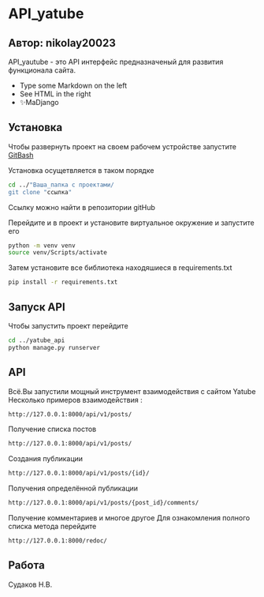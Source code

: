 # API_yatube 
## Автор: nikolay20023


API_yautube - это API интерфейс предназначеный для развития функционала сайта.

- Type some Markdown on the left
- See HTML in the right
- ✨MaDjango


## Установка 

Чтобы развернуть проект на своем рабочем устройстве запустите [GitBash](https://git-scm.com/downloads)

Установка осущетвляется в таком порядке 

```sh
cd ../"Ваша_папка с проектами/
git clone "ссылка"
```

Ссылку можно найти в репозитории gitHub

Перейдите и в проект и установите виртуальное окружение и запустите его

```sh
python -m venv venv
source venv/Scripts/activate
```

Затем установите все библиотека находяшиеся в requirements.txt

```sh
pip install -r requirements.txt
```

## Запуск API 

Чтобы запустить проект перейдите 

```sh
cd ../yatube_api
python manage.py runserver 
```

## API

Всё.Вы запустили мощный инструмент взаимодействия с сайтом Yatube
Несколько примеров взаимодействия :
```sh
http://127.0.0.1:8000/api/v1/posts/
```
Получение списка постов 
```sh
http://127.0.0.1:8000/api/v1/posts/
```
Создания публикации 
```sh
http://127.0.0.1:8000/api/v1/posts/{id}/
```
Получения определённой публикации
```sh
http://127.0.0.1:8000/api/v1/posts/{post_id}/comments/
```
Получение комментариев и многое другое 
Для ознакомления полного списка метода перейдите 
```sh
http://127.0.0.1:8000/redoc/
```
## Работа
Судаков Н.В.